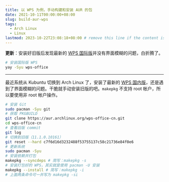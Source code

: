 ```yaml
---
title: 以 WPS 为例，手动构建和安装 AUR 的包
date: 2021-10-11T00:00:00+08:00
slug: build-aur-wps
tags:
  - Arch Linux
  - Linux
lastmod: 2023-10-22T23:08:18+08:00 # remove this line if the content is actually changed
---
```


**更新**：安装好旧版后发现最新的 [WPS 国际版](https://aur.archlinux.org/packages/wps-office/)并没有界面模糊的问题，白折腾了。

```bash
# 安装国际版 WPS
yay -Syu wps-office
```

---

最近系统从 Kubuntu 切换到 Arch Linux 了，安装了最新的 [WPS 国内版](https://aur.archlinux.org/packages/wps-office-cn/)，还是遇到了界面模糊的问题。干脆就手动安装旧版的吧。`makepkg` 不支持 root 帐户，所以要使用非 root 帐户操作。

```bash
# 安装 Git
sudo pacman -Syu git
# 获取 PKGBUILD
git clone https://aur.archlinux.org/wps-office-cn.git
cd wps-office-cn
# 查看旧版 commit
git log
# 切换到旧版（11.1.0.10161）
git reset --hard c7f6d16d3232488f53755137c58c21736e84f0e6
# 更新系统
sudo pacman -Syu
# 安装依赖并打包
makepkg --syncdeps # 简写：makepkg -s
# 安装打包好的 WPS，其实就是使用 pacman -U 安装
makepkg --install # 简写：makepkg -i
# 上面两条命令可一并写为 makepkg -si
```
